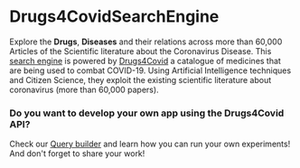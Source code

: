 # Drugs4CovidSearchEngine 
Explore the **Drugs**, **Diseases** and their relations across more than 60,000 Articles of the Scientific literature about the Coronavirus Disease.
This [search engine](https://bio-nlp-dashboard.netlify.app/) is powered by [Drugs4Covid](https://drugs4covid.oeg-upm.net/)  a catalogue of medicines that are being used to combat COVID-19. Using Artificial Intelligence techniques and Citizen Science, they exploit the existing scientific literature about coronavirus (more than 60,000 papers).

### Do you want to develop your own app using the Drugs4Covid API?
Check our [Query builder](https://bio-nlp-dashboard.netlify.app/customsearch) and learn how you can run your own experiments!
And don't forget to share your work!
